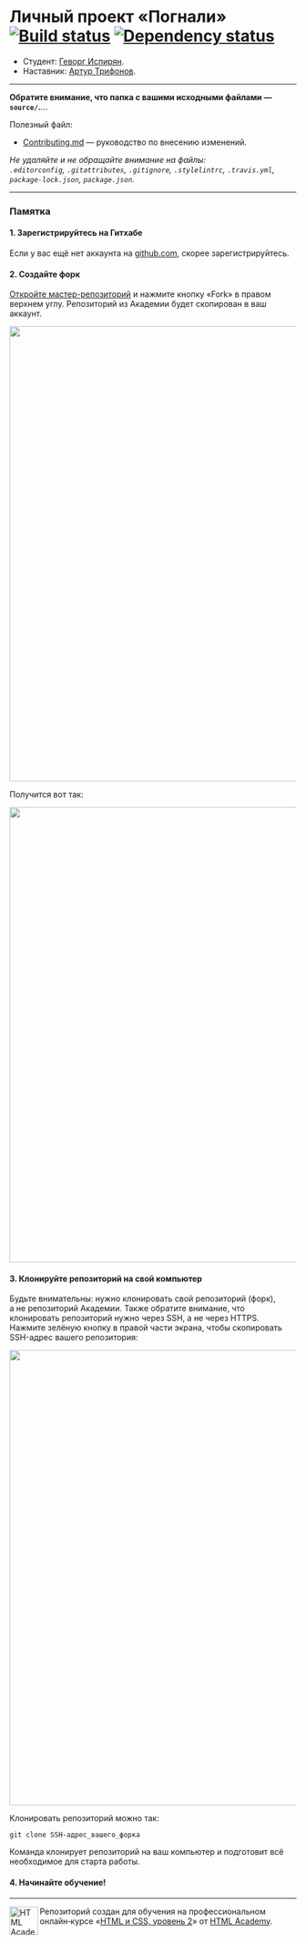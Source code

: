 # Личный проект «Погнали» [![Build status][travis-image]][travis-url] [![Dependency status][dependency-image]][dependency-url]

* Студент: [Геворг Испирян](https://up.htmlacademy.ru/adaptive/20/user/1478229).
* Наставник: [Артур Трифонов](https://htmlacademy.ru/profile/wrgraff).

---

**Обратите внимание, что папка с вашими исходными файлами — `source/`.**...

Полезный файл:

- [Contributing.md](Contributing.md) — руководство по внесению изменений.

_Не удаляйте и не обращайте внимание на файлы:_<br>
_`.editorconfig`, `.gitattributes`, `.gitignore`, `.stylelintrc`, `.travis.yml`, `package-lock.json`, `package.json`._

---

### Памятка

#### 1. Зарегистрируйтесь на Гитхабе

Если у вас ещё нет аккаунта на [github.com](https://github.com/join), скорее зарегистрируйтесь.

#### 2. Создайте форк

[Откройте мастер-репозиторий](https://github.com/htmlacademy-adaptive/1478229-pognali-20) и нажмите кнопку «Fork» в правом верхнем углу. Репозиторий из Академии будет скопирован в ваш аккаунт.

<img width="800" alt="" src="https://user-images.githubusercontent.com/10909/60808227-6eee8a00-a190-11e9-9b7e-06ce2b06ba16.jpg">

Получится вот так:

<img width="800" alt="" src="https://user-images.githubusercontent.com/10909/60808229-6eee8a00-a190-11e9-8b67-371cd191fc0d.jpg">

#### 3. Клонируйте репозиторий на свой компьютер

Будьте внимательны: нужно клонировать свой репозиторий (форк), а не репозиторий Академии. Также обратите внимание, что клонировать репозиторий нужно через SSH, а не через HTTPS. Нажмите зелёную кнопку в правой части экрана, чтобы скопировать SSH-адрес вашего репозитория:

<img width="800" alt="" src="https://user-images.githubusercontent.com/10909/60808230-6eee8a00-a190-11e9-8575-9080503a6017.jpg">

Клонировать репозиторий можно так:

```
git clone SSH-адрес_вашего_форка
```

Команда клонирует репозиторий на ваш компьютер и подготовит всё необходимое для старта работы.

#### 4. Начинайте обучение!

---

<a href="https://htmlacademy.ru/intensive/adaptive"><img align="left" width="50" height="50" alt="HTML Academy" src="https://up.htmlacademy.ru/static/img/intensive/adaptive/logo-for-github-2.png"></a>

Репозиторий создан для обучения на профессиональном онлайн‑курсе «[HTML и CSS, уровень 2](https://htmlacademy.ru/intensive/adaptive)» от [HTML Academy](https://htmlacademy.ru).

[travis-image]: https://travis-ci.com/htmlacademy-adaptive/1478229-pognali-20.svg?branch=master
[travis-url]: https://travis-ci.com/htmlacademy-adaptive/1478229-pognali-20
[dependency-image]: https://david-dm.org/htmlacademy-adaptive/1478229-pognali-20/dev-status.svg?style=flat-square
[dependency-url]: https://david-dm.org/htmlacademy-adaptive/1478229-pognali-20?type=dev
